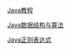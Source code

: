[Java教程](/编程语言/java/JavaTutorial.md)

[Java数据结构与算法](/编程语言/java/DataStructure.md)

[Java正则表达式](/编程语言/java/JavaRegularExpression.md)